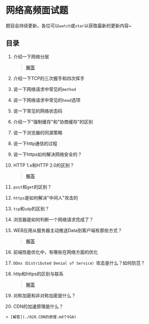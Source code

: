 # 网络高频面试题

题目会持续更新，各位可以`watch`或`star`以获取最新的更新内容~

## 目录

 1. 介绍一下网络分层
 
    > [解答](001.介绍一下网络分层.md)
 
 2. 介绍一下TCP的三次握手和四次挥手
 
 3. 说一下网络请求中常见的`method`
 
 4. 说一下网络请求中常见的`head`选项
 
 5. 说一下常见的网络状态码
 
 6. 介绍一下"强制缓存"和"协商缓存"的区别
 
 7. 说一下浏览器的同源策略
 
 8. 说一下http通信的过程
 
 9. 说一下https如何解决网络安全的？
 
 10. HTTP 1.x和HTTP 2.0的区别？
 
        > [解答](./010.HTTP%201.x和HTTP%202.0的区别.md)
 
 11. `post`和`get`的区别？
 
 12. `https`是如何解决"中间人"攻击的
 
 13. `tcp`和`udp`的区别？
 
 14. 浏览器是如何判断一个网络请求完成了？
 
 15. WEB应用从服务器主动推送Data到客户端有那些方式？
    
        > [解答](015.WEB应用从服务器主动推送Data到客户端有那些方式.md)

 16. 前端性能优化中，有哪些在网络方面的优化
 
 17. `DDos（Distributed Denial of Service）`攻击是什么？如何防范？
 
 18. http和https的区别与联系

        > [解答](018.http和https的区别与联系.md)

 19. 对称加密和非对称加密是什么？
 
 20. CDN的加速原理是什么？
 
    > [解答](./020.CDN的原理.md个VGA)
